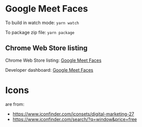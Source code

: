 # Google Meet Faces

To build in watch mode: `yarn watch`

To package zip file: `yarn package`

## Chrome Web Store listing

Chrome Web Store listing: [Google Meet Faces](https://chrome.google.com/webstore/detail/google-meet-faces/gbchbecjdbambmaokmikofmcoenjjikf)

Developer dashboard: [Google Meet Faces](https://chrome.google.com/webstore/devconsole/694fb7c7-2547-4062-b55e-247653cb0081/gbchbecjdbambmaokmikofmcoenjjikf/edit)

# Icons
are from:
- https://www.iconfinder.com/iconsets/digital-marketing-27
- https://www.iconfinder.com/search/?q=window&price=free